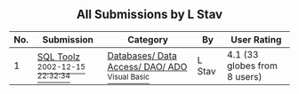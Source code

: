 ﻿<div align="center">

## All Submissions by L Stav

</div>

No.  | Submission | Category | By   | User Rating
---- | ---------- | -------- | ---- | -----------
1 | [SQL Toolz<br /><sup>2002-12-15 22:32:34</sup>](https://github.com/Planet-Source-Code/l-stav-sql-toolz__1-41614) | [Databases/ Data Access/ DAO/ ADO<br /><sup>Visual Basic</sup>](../ByCategory/databases-data-access-dao-ado__1-6.md) | L Stav | 4.1 (33 globes from 8 users)
